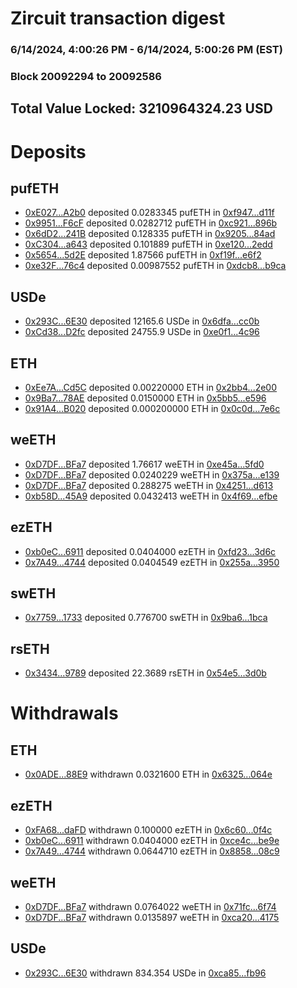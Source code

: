 # Zircuit transaction digest
### 6/14/2024, 4:00:26 PM - 6/14/2024, 5:00:26 PM (EST)
### Block 20092294 to 20092586

## Total Value Locked: 3210964324.23 USD

# Deposits
## pufETH
- [0xE027...A2b0](https://etherscan.io/address/0xE027082aabB63f5d9A5b53457c82f27378F2A2b0) deposited 0.0283345 pufETH in [0xf947...d11f](https://etherscan.io/tx/0xE027082aabB63f5d9A5b53457c82f27378F2A2b0)
- [0x9951...F6cF](https://etherscan.io/address/0x995185AC100B39A2f2cA722cD623605B5c72F6cF) deposited 0.0282712 pufETH in [0xc921...896b](https://etherscan.io/tx/0x995185AC100B39A2f2cA722cD623605B5c72F6cF)
- [0x6dD2...241B](https://etherscan.io/address/0x6dD2F638D4eEB46AceB25Cf40479F19058C4241B) deposited 0.128335 pufETH in [0x9205...84ad](https://etherscan.io/tx/0x6dD2F638D4eEB46AceB25Cf40479F19058C4241B)
- [0xC304...a643](https://etherscan.io/address/0xC304dcFB5D7F8B293B3cD5aB717705f20364a643) deposited 0.101889 pufETH in [0xe120...2edd](https://etherscan.io/tx/0xC304dcFB5D7F8B293B3cD5aB717705f20364a643)
- [0x5654...5d2E](https://etherscan.io/address/0x565407B406413D896319FC9DA28E7a29bB6B5d2E) deposited 1.87566 pufETH in [0xf19f...e6f2](https://etherscan.io/tx/0x565407B406413D896319FC9DA28E7a29bB6B5d2E)
- [0xe32F...76c4](https://etherscan.io/address/0xe32F754FD1BA0B99A155A2cE986c9967bA9E76c4) deposited 0.00987552 pufETH in [0xdcb8...b9ca](https://etherscan.io/tx/0xe32F754FD1BA0B99A155A2cE986c9967bA9E76c4)
## USDe
- [0x293C...6E30](https://etherscan.io/address/0x293C6937D8D82e05B01335F7B33FBA0c8e256E30) deposited 12165.6 USDe in [0x6dfa...cc0b](https://etherscan.io/tx/0x293C6937D8D82e05B01335F7B33FBA0c8e256E30)
- [0xCd38...D2fc](https://etherscan.io/address/0xCd38919B488368605002B8035Cc3d34c4De2D2fc) deposited 24755.9 USDe in [0xe0f1...4c96](https://etherscan.io/tx/0xCd38919B488368605002B8035Cc3d34c4De2D2fc)
## ETH
- [0xEe7A...Cd5C](https://etherscan.io/address/0xEe7A43Cb6276556549e2C3333E8B4D0302cECd5C) deposited 0.00220000 ETH in [0x2bb4...2e00](https://etherscan.io/tx/0xEe7A43Cb6276556549e2C3333E8B4D0302cECd5C)
- [0x9Ba7...78AE](https://etherscan.io/address/0x9Ba7aCced8c2874e9a500B9231Afc732486f78AE) deposited 0.0150000 ETH in [0x5bb5...e596](https://etherscan.io/tx/0x9Ba7aCced8c2874e9a500B9231Afc732486f78AE)
- [0x91A4...B020](https://etherscan.io/address/0x91A451FAc2Aa7c08b725a3905F66E20C0894B020) deposited 0.000200000 ETH in [0x0c0d...7e6c](https://etherscan.io/tx/0x91A451FAc2Aa7c08b725a3905F66E20C0894B020)
## weETH
- [0xD7DF...BFa7](https://etherscan.io/address/0xD7DF7E085214743530afF339aFC420c7c720BFa7) deposited 1.76617 weETH in [0xe45a...5fd0](https://etherscan.io/tx/0xD7DF7E085214743530afF339aFC420c7c720BFa7)
- [0xD7DF...BFa7](https://etherscan.io/address/0xD7DF7E085214743530afF339aFC420c7c720BFa7) deposited 0.0240229 weETH in [0x375a...e139](https://etherscan.io/tx/0xD7DF7E085214743530afF339aFC420c7c720BFa7)
- [0xD7DF...BFa7](https://etherscan.io/address/0xD7DF7E085214743530afF339aFC420c7c720BFa7) deposited 0.288275 weETH in [0x4251...d613](https://etherscan.io/tx/0xD7DF7E085214743530afF339aFC420c7c720BFa7)
- [0xb58D...45A9](https://etherscan.io/address/0xb58DE6737b5372A5B577aEEd85d573CA4C7745A9) deposited 0.0432413 weETH in [0x4f69...efbe](https://etherscan.io/tx/0xb58DE6737b5372A5B577aEEd85d573CA4C7745A9)
## ezETH
- [0xb0eC...6911](https://etherscan.io/address/0xb0eC806054215DFAc5BA8E37f5CC15aeC7C86911) deposited 0.0404000 ezETH in [0xfd23...3d6c](https://etherscan.io/tx/0xb0eC806054215DFAc5BA8E37f5CC15aeC7C86911)
- [0x7A49...4744](https://etherscan.io/address/0x7A493Be5c2ce014cD049Bf178a1ac0Db1B434744) deposited 0.0404549 ezETH in [0x255a...3950](https://etherscan.io/tx/0x7A493Be5c2ce014cD049Bf178a1ac0Db1B434744)
## swETH
- [0x7759...1733](https://etherscan.io/address/0x775951169cFA56Cf56c95554c3fd3f9AD2561733) deposited 0.776700 swETH in [0x9ba6...1bca](https://etherscan.io/tx/0x775951169cFA56Cf56c95554c3fd3f9AD2561733)
## rsETH
- [0x3434...9789](https://etherscan.io/address/0x34349c5569e7B846c3558961552D2202760A9789) deposited 22.3689 rsETH in [0x54e5...3d0b](https://etherscan.io/tx/0x34349c5569e7B846c3558961552D2202760A9789)
# Withdrawals
## ETH
- [0x0ADE...88E9](https://etherscan.io/address/0x0ADE611981645F25C8e46fc667CdEb31103988E9) withdrawn 0.0321600 ETH in [0x6325...064e](https://etherscan.io/tx/0x0ADE611981645F25C8e46fc667CdEb31103988E9)
## ezETH
- [0xFA68...daFD](https://etherscan.io/address/0xFA68e043C0775626f79bA4Efb3aCaB5fBE01daFD) withdrawn 0.100000 ezETH in [0x6c60...0f4c](https://etherscan.io/tx/0xFA68e043C0775626f79bA4Efb3aCaB5fBE01daFD)
- [0xb0eC...6911](https://etherscan.io/address/0xb0eC806054215DFAc5BA8E37f5CC15aeC7C86911) withdrawn 0.0404000 ezETH in [0xce4c...be9e](https://etherscan.io/tx/0xb0eC806054215DFAc5BA8E37f5CC15aeC7C86911)
- [0x7A49...4744](https://etherscan.io/address/0x7A493Be5c2ce014cD049Bf178a1ac0Db1B434744) withdrawn 0.0644710 ezETH in [0x8858...08c9](https://etherscan.io/tx/0x7A493Be5c2ce014cD049Bf178a1ac0Db1B434744)
## weETH
- [0xD7DF...BFa7](https://etherscan.io/address/0xD7DF7E085214743530afF339aFC420c7c720BFa7) withdrawn 0.0764022 weETH in [0x71fc...6f74](https://etherscan.io/tx/0xD7DF7E085214743530afF339aFC420c7c720BFa7)
- [0xD7DF...BFa7](https://etherscan.io/address/0xD7DF7E085214743530afF339aFC420c7c720BFa7) withdrawn 0.0135897 weETH in [0xca20...4175](https://etherscan.io/tx/0xD7DF7E085214743530afF339aFC420c7c720BFa7)
## USDe
- [0x293C...6E30](https://etherscan.io/address/0x293C6937D8D82e05B01335F7B33FBA0c8e256E30) withdrawn 834.354 USDe in [0xca85...fb96](https://etherscan.io/tx/0x293C6937D8D82e05B01335F7B33FBA0c8e256E30)
